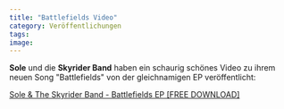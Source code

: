 ```yaml
---
title: "Battlefields Video"
category: Veröffentlichungen
tags: 
image: 
---
```


**Sole** und die **Skyrider Band** haben ein schaurig schönes Video zu ihrem neuen Song "Battlefields" von der gleichnamigen EP veröffentlicht:  
  
[Sole & The Skyrider Band - Battlefields EP [FREE DOWNLOAD]](http://fakefourinc.com/?p=381)